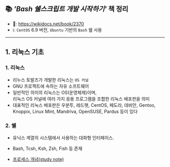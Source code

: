 

## :books: _**'Bash 쉘스크립트 개발 시작하기'**_ 책 정리
- 🔗: https://wikidocs.net/book/2370
- ℹ️: `CentOS` 6.9 버전, `Ubuntu` 기반의 `Bash` 쉘 사용
---
## 1. 리눅스 기초
### 1. 리눅스
- 리누스 토발즈가 개발한 리눅스는 `OS 커널`
- GNU 프로젝트에 속하는 자유 소프트웨어
- 일반적인 의미의 리눅스는 OS(운영체제)이며, <br>
  리눅스 OS 커널에 여러 가지 응용 프로그램을 조합한 리눅스 배포판을 의미
- 대표적인 리눅스 배포판은 우분투, 레드햇, CentOS, 페도라, 데비안, Gentoo, Knoppix, Linux Mint, Mandriva, OpenSUSE, Pardus 등이 있다
### 2. 쉘
- 유닉스 계열의 시스템에서 사용하는 대화형 인터페이스. 
- Bash, Tcsh, Ksh, Zsh, Fish 등 존재



- [프로세스 개념(study note)](https://github.com/boanlab/study-notes/tree/main/major_subjects/operating_system/02_processManagement/03_process)
